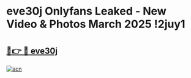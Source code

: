 # eve30j Onlyfans Leaked - New Video & Photos March 2025 !2juy1

# <h2><a href="https://vrsbuc.iuczelnia.edu.pl?title=eve30j&ref=2juy1">🔗👉 🔴 eve30j</a></h2>

[![acn](https://github.com/user-attachments/assets/0f9c940e-d8b0-45ae-aac7-cd30a18b3e1c)](https://vrsbuc.iuczelnia.edu.pl?title=eve30j&ref=2juy1)

